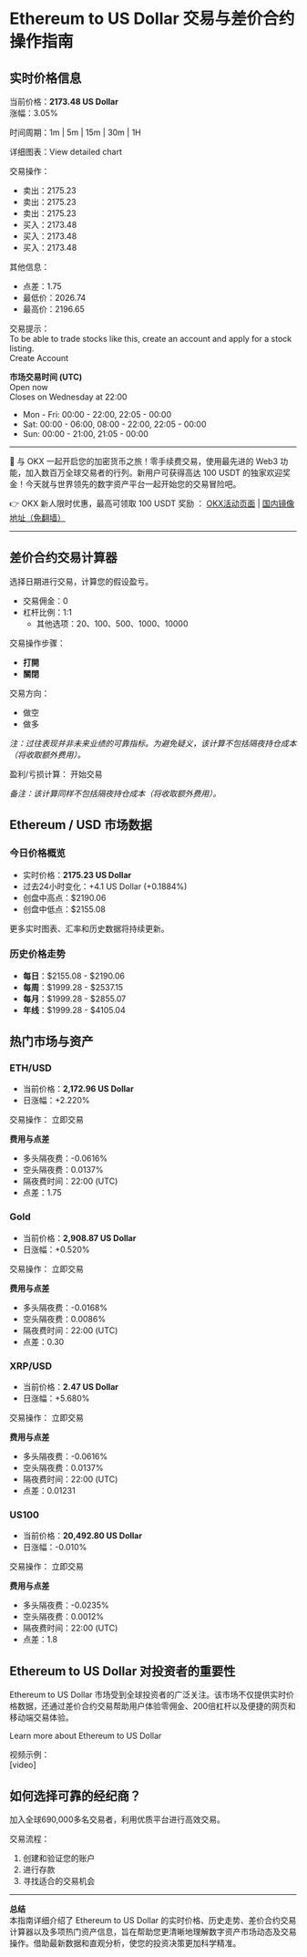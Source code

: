 # Ethereum to US Dollar 交易与差价合约操作指南

## 实时价格信息

当前价格：**2173.48 US Dollar**  
涨幅：3.05%

时间周期：1m | 5m | 15m | 30m | 1H

详细图表：View detailed chart

交易操作：  
- 卖出：2175.23  
- 卖出：2175.23  
- 卖出：2175.23  
- 买入：2173.48  
- 买入：2173.48  
- 买入：2173.48  

其他信息：  
- 点差：1.75  
- 最低价：2026.74  
- 最高价：2196.65  

交易提示：  
To be able to trade stocks like this, create an account and apply for a stock listing.  
Create Account

**市场交易时间 (UTC)**  
Open now  
Closes on Wednesday at 22:00

- Mon - Fri: 00:00 - 22:00, 22:05 - 00:00  
- Sat: 00:00 - 06:00, 08:00 - 22:00, 22:05 - 00:00  
- Sun: 00:00 - 21:00, 21:05 - 00:00

---

🚀 与 OKX 一起开启您的加密货币之旅！零手续费交易，使用最先进的 Web3 功能，加入数百万全球交易者的行列。新用户可获得高达 100 USDT 的独家欢迎奖金！今天就与世界领先的数字资产平台一起开始您的交易冒险吧。

👉 OKX 新人限时优惠，最高可领取 100 USDT 奖励 ： [OKX活动页面](https://bit.ly/OKXe) | [国内镜像地址（免翻墙）](https://bit.ly/okX)

---

## 差价合约交易计算器

选择日期进行交易，计算您的假设盈亏。

- 交易佣金：0  
- 杠杆比例：1:1  
  - 其他选项：20、100、500、1000、10000

交易操作步骤：  
- **打開**  
- **關閉**

交易方向：  
- 做空  
- 做多

*注：过往表现并非未来业绩的可靠指标。为避免疑义，该计算不包括隔夜持仓成本（将收取额外费用）。*

盈利/亏损计算： 开始交易

*备注：该计算同样不包括隔夜持仓成本（将收取额外费用）。*

## Ethereum / USD 市场数据

### 今日价格概览

- 实时价格：**2175.23 US Dollar**  
- 过去24小时变化：+4.1 US Dollar (+0.1884%)  
- 创盘中高点：$2190.06  
- 创盘中低点：$2155.08  

更多实时图表、汇率和历史数据将持续更新。

### 历史价格走势

- **每日**：$2155.08 - $2190.06  
- **每周**：$1999.28 - $2537.15  
- **每月**：$1999.28 - $2855.07  
- **年线**：$1999.28 - $4105.04

## 热门市场与资产

### ETH/USD

- 当前价格：**2,172.96 US Dollar**  
- 日涨幅：+2.220%

交易操作： 立即交易

**费用与点差**  
- 多头隔夜费：-0.0616%  
- 空头隔夜费：0.0137%  
- 隔夜费时间：22:00 (UTC)  
- 点差：1.75

### Gold

- 当前价格：**2,908.87 US Dollar**  
- 日涨幅：+0.520%

交易操作： 立即交易

**费用与点差**  
- 多头隔夜费：-0.0168%  
- 空头隔夜费：0.0086%  
- 隔夜费时间：22:00 (UTC)  
- 点差：0.30

### XRP/USD

- 当前价格：**2.47 US Dollar**  
- 日涨幅：+5.680%

交易操作： 立即交易

**费用与点差**  
- 多头隔夜费：-0.0616%  
- 空头隔夜费：0.0137%  
- 隔夜费时间：22:00 (UTC)  
- 点差：0.01231

### US100

- 当前价格：**20,492.80 US Dollar**  
- 日涨幅：-0.010%

交易操作： 立即交易

**费用与点差**  
- 多头隔夜费：-0.0235%  
- 空头隔夜费：0.0012%  
- 隔夜费时间：22:00 (UTC)  
- 点差：1.8

## Ethereum to US Dollar 对投资者的重要性

Ethereum to US Dollar 市场受到全球投资者的广泛关注。该市场不仅提供实时价格数据，还通过差价合约交易帮助用户体验零佣金、200倍杠杆以及便捷的网页和移动端交易体验。

Learn more about Ethereum to US Dollar

视频示例：  
[video]

## 如何选择可靠的经纪商？

加入全球690,000多名交易者，利用优质平台进行高效交易。

交易流程：  
1. 创建和验证您的账户  
2. 进行存款  
3. 寻找适合的交易机会

---

**总结**  
本指南详细介绍了 Ethereum to US Dollar 的实时价格、历史走势、差价合约交易计算器以及多项热门资产信息，旨在帮助您更清晰地理解数字资产市场动态及交易操作。借助最新数据和直观分析，使您的投资决策更加科学精准。